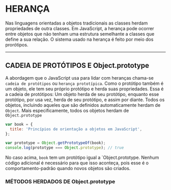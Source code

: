 # HERANÇA

Nas linguagens orientadas a objetos tradicionais as classes herdam propriedades de outra classes. Em JavaScript, a herança pode ocorrer entre objetos que não tenham uma estrutura semelhante a classes que define a sua relação. O sistema usado na herança é feito por meio dos prorótipos.

---

## CADEIA DE PROTÓTIPOS E Object.prototype

A abordagem que o JavaScript usa para lidar com heranças chama-se `cadeia de protótipos` ou `herança prototípica`. Como o protótipo também é um objeto, ele tem seu próprio protótipo e herda suas propriedades. Essa é a cadeia de protótipos: Um objeto herda de seu protótipo, enquanto esse protótipo, por usa vez, herda de seu protótipo, e assim por diante. Todos os objetos, incluindo aqueles que são definidos automaticamente herdam de `Object`. Mais especificamente, todos os objetos herdam de `Object.prototype`

```js
var book = {
  title: 'Princípios de orientação a objetos em JavaScript',
};

var prototype = Object.getPrototypeOf(book);
console.log(prototype === Object.prototype); // true
```

No caso acima, `book` tem um protótipo igual a `Object.prototype. Nenhum código adicional é necessário para que isso aconteça, pois esse é o comportamento-padrão quando novos objetos são criados.

### MÉTODOS HERDADOS DE Object.prototype

